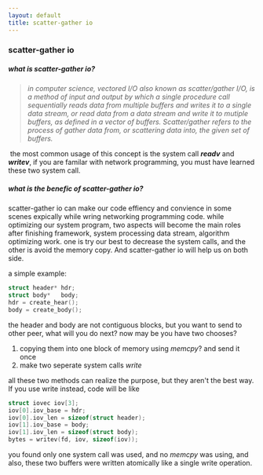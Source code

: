```yaml
---
layout: default
title: scatter-gather io
---
```


### 												scatter-gather io

##### what is scatter-gather io?

> *in computer science, vectored I/O also known as scatter/gather I/O, is a method of input and output by which a single procedure call sequentially reads data from multiple buffers and writes it to a single data stream, or read data from a data stream and write it to mutiple buffers, as defined in a vector of buffers. Scatter/gather refers to the process of gather data from, or scattering data into, the given set of buffers.*

​	the most common usage of this concept is the system call ***readv*** and ***writev***, if you are familar with network programming, you must have learned these two system call. 

##### what is the benefic of scatter-gather io?
scatter-gather io can make our code effiency and convience in some scenes expically while wring networking programming code. while optimizing our system program, two aspects will become the main roles after finishing framework, system processing data stream, algorithm optimizing work. one is try our best to decrease the system calls, and the other is avoid the memory copy. And scatter-gather io will help us on both side.

a simple example:

```c
struct header* hdr;
struct body*   body;
hdr = create_hear();
body = create_body();
```

the header and body are not contiguous blocks, but you want to send to other peer, what will you do next? now may be you have two chooses?

1. copying them into one block of memory using *memcpy*? and send it once
2. make two seperate system calls *write*

all these two methods can realize the purpose, but they aren't the best way. If you use write instead, code will be like

```c
struct iovec iov[3];
iov[0].iov_base = hdr;
iov[0].iov_len = sizeof(struct header);
iov[1].iov_base = body;
iov[1].iov_len = sizeof(struct body);
bytes = writev(fd, iov, sizeof(iov));
```

you found only one system call was used, and no *memcpy* was using, and also, these two buffers were written atomically like a single write operation.








